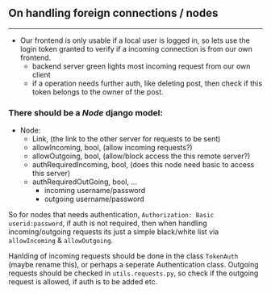 

## On handling foreign connections / nodes
---
+ Our frontend is only usable if a local user is logged in, so lets use the login token granted to verify if a incoming connection is from our own frontend.
    + backend server green lights most incoming request from our own client
    + if a operation needs further auth, like deleting post, then check if this token belongs to the owner of the post.

### There should be a *Node* django model:  

+ Node:
    + Link, (the link to the other server for requests to be sent)
    + allowIncoming, bool, (allow incoming requests?)
    + allowOutgoing, bool, (allow/block access the this remote server?)
    + authRequiredIncoming, bool, (does this node need basic to access this server)
    + authRequiredOutGoing, bool,  ...
        + incoming username/password
        + outgoing username/password

So for nodes that needs authentication, `Authorization: Basic userid:password`,
if auth is not required, then when handling incoming/outgoing requests its just a simple black/white list via `allowIncoming` & `allowOutgoing`.

Hanlding of incoming requests should be done in the class `TokenAuth` (maybe rename this), or perhaps a seperate Authentication class. Outgoing requests should be checked in `utils.requests.py`, so check if the outgoing request is allowed, if auth is to be added etc.  


